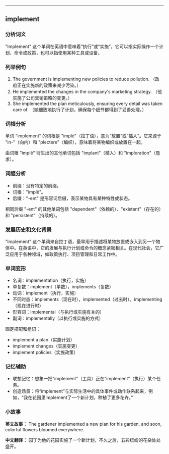 
---------------
## implement
### 分析词义
"Implement" 这个单词在英语中意味着“执行”或“实施”。它可以指实际操作一个计划、命令或政策，也可以指使用某种工具或设备。

### 列举例句
1. The government is implementing new policies to reduce pollution. （政府正在实施新的政策来减少污染。）
2. He implemented the changes in the company's marketing strategy. （他实施了公司营销策略的变更。）
3. She implemented the plan meticulously, ensuring every detail was taken care of. （她细致地执行了计划，确保每个细节都得到了妥善处理。）

### 词根分析
单词 "implement" 的词根是 "implē"（拉丁语），意为“放置”或“插入”。它来源于 "in-"（向内）和 "plectere"（编织），意味着将某物编织或放置在一起。

由词根 "implē" 衍生出的其他单词包括 "implant"（植入）和 "imploration"（恳求）。

### 词缀分析
- 前缀：没有特定的前缀。
- 词根："implē"。
- 后缀："-ent" 是形容词后缀，表示某物具有某种特性或状态。

相同后缀 "-ent" 的其他单词包括 "dependent"（依赖的）、"existent"（存在的）和 "persistent"（持续的）。

### 发展历史和文化背景
"Implement" 这个单词来自拉丁语，最早用于描述将某物放置或嵌入到另一个物体中。在英语中，它的发展与执行计划或命令的概念紧密相关。在现代社会，它广泛应用于各种领域，如政策执行、项目管理和日常工作中。

### 单词变形
- 名词：implementation（执行，实施）
- 单复数：implement（单数），implements（复数）
- 动词：implement（执行，实施）
- 不同时态：implements（现在时），implemented（过去时），implementing（现在进行时）
- 形容词：implemental（与执行或实施有关的）
- 副词：implementally（以执行或实施的方式）

固定搭配和组词：
- implement a plan（实施计划）
- implement changes（实施变更）
- implement policies（实施政策）

### 记忆辅助
- 联想记忆：想象一把“implement”（工具）正在“implement”（执行）某个任务。
- 创造场景：将“implement”与实际生活中的具体事件或动作联系起来，例如，“我在花园里implement了一个新计划，种植了更多花卉。”

### 小故事
**英文故事：**
The gardener implemented a new plan for his garden, and soon, colorful flowers bloomed everywhere.

**中文翻译：**
园丁为他的花园实施了一个新计划，不久之后，五彩缤纷的花朵处处盛开。

